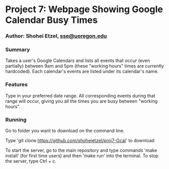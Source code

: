 # Project 7: Webpage Showing Google Calendar Busy Times #
### Author: Shohei Etzel, sse@uoregon.edu ###

### Summary ###
Takes a user's Google Calendars and lists all events that occur (even partially) between 9am and 5pm (these "working hours" times are currently hardcoded). Each calendar's events are listed under its calendar's name.

### Features ###
Type in your preferred date range. All corresponding events during that range will occur, giving you all the times you are busy between "working hours".

### Running ###
Go to folder you want to download on the command line.

Type 'git clone https://github.com/shoheietzel/proj7-Gcal' to download

To start the server, go to the main repository and type commands 'make install' (for first time users) and then 'make run' into the terminal. To stop the server, type Ctrl + c.
